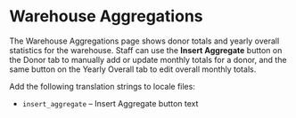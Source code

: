 # Warehouse Aggregations

The Warehouse Aggregations page shows donor totals and yearly overall statistics for the warehouse.
Staff can use the **Insert Aggregate** button on the Donor tab to manually add or update monthly totals for a donor, and the same button on the Yearly Overall tab to edit overall monthly totals.

Add the following translation strings to locale files:

- `insert_aggregate` – Insert Aggregate button text
